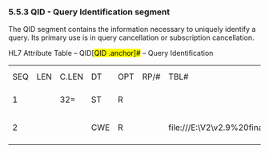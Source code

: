 ### 5.5.3 QID - Query Identification segment

The QID segment contains the information necessary to uniquely identify a query. Its primary use is in query cancellation or subscription cancellation.

HL7 Attribute Table – QID[<mark>QID .anchor]</mark><mark>#</mark> – Query Identification

|     |     |     |     |     |     |     |     |     |
| --- | --- | --- | --- | --- | --- | --- | --- | --- |
| SEQ | LEN | C.LEN | DT | OPT | RP/# | TBL# | ITEM# | ELEMENT NAME |
| 1 |  | 32= | ST | R |  |  | 00696 | Query Tag |
| 2 |  |  | CWE | R |  | file:///E:\V2\v2.9%20final%20Nov%20from%20Frank\V29_CH02C_Tables.docx#HL70471[0471] | 01375 | Message Query Name |
